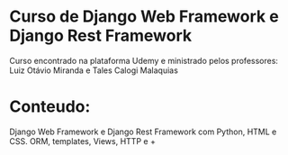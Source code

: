 # Curso de Django Web Framework e Django Rest Framework
Curso encontrado na plataforma Udemy e ministrado pelos professores: Luiz Otávio Miranda e Tales Calogi Malaquias <br>

# Conteudo:
Django Web Framework e Django Rest Framework com Python, HTML e CSS. ORM, templates, Views, HTTP e +
